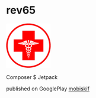 # rev65
<img src="docs/unnamed1.png" width="120" />
<p>Composer $ Jetpack</p>
<p>published on GooglePlay <a href="https://play.google.com/store/apps/details?id=ru.healthy">mobiskif</a></p>
